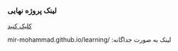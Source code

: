 ### لینک پروژه نهایی
[کلیک کنید](mir-mohammad.github.io/learning/)


mir-mohammad.github.io/learning/
:لینک به صورت جداگانه 

